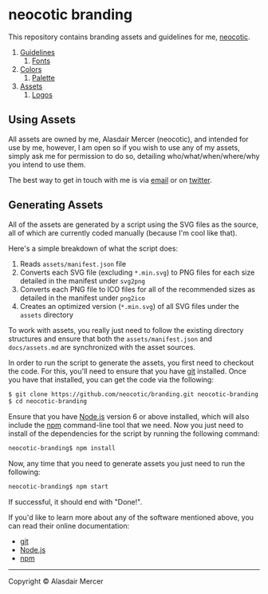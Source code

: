 # neocotic branding

This repository contains branding assets and guidelines for me, [neocotic](https://neocotic.com).

1. [Guidelines](https://github.com/neocotic/branding/blob/master/docs/guidelines.md)
   1. [Fonts](https://github.com/neocotic/branding/blob/master/docs/guidelines.md#fonts)
2. [Colors](https://github.com/neocotic/branding/blob/master/docs/colors.md)
   1. [Palette](https://github.com/neocotic/branding/blob/master/docs/colors.md#palette)
3. [Assets](https://github.com/neocotic/branding/blob/master/docs/assets.md)
   1. [Logos](https://github.com/neocotic/branding/blob/master/docs/assets.md#logos)

## Using Assets

All assets are owned by me, Alasdair Mercer (neocotic), and intended for use by me, however, I am open so if you wish to
use any of my assets, simply ask me for permission to do so, detailing who/what/when/where/why you intend to use them.

The best way to get in touch with me is via [email](mailto:mercer.alasdair@gmail.com) or on
[twitter](https://twitter.com/neocotic).

## Generating Assets

All of the assets are generated by a script using the SVG files as the source, all of which are currently coded manually
(because I'm cool like that).

Here's a simple breakdown of what the script does:

1. Reads `assets/manifest.json` file
2. Converts each SVG file (excluding `*.min.svg`) to PNG files for each size detailed in the manifest under `svg2png`
3. Converts each PNG file to ICO files for all of the recommended sizes as detailed in the manifest under `png2ico`
4. Creates an optimized version (`*.min.svg`) of all SVG files under the `assets` directory

To work with assets, you really just need to follow the existing directory structures and ensure that both the
`assets/manifest.json` and `docs/assets.md` are synchronized with the asset sources.

In order to run the script to generate the assets, you first need to checkout the code. For this, you'll need to ensure
that you have [git](https://git-scm.com) installed. Once you have that installed, you can get the code via the
following:

``` bash
$ git clone https://github.com/neocotic/branding.git neocotic-branding
$ cd neocotic-branding
```

Ensure that you have [Node.js](https://nodejs.org) version 6 or above installed, which will also include the
[npm](https://www.npmjs.com) command-line tool that we need. Now you just need to install of the dependencies for the
script by running the following command:

``` bash
neocotic-branding$ npm install
```

Now, any time that you need to generate assets you just need to run the following:

``` bash
neocotic-branding$ npm start
```

If successful, it should end with "Done!".

If you'd like to learn more about any of the software mentioned above, you can read their online documentation:

* [git](https://git-scm.com/doc)
* [Node.js](https://nodejs.org/en/docs/)
* [npm](https://docs.npmjs.com)

---

Copyright © Alasdair Mercer
